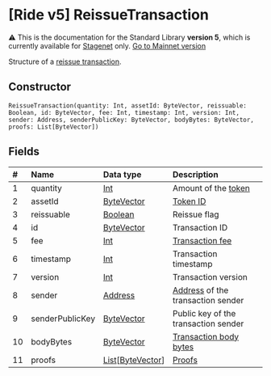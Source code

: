 # [Ride v5] ReissueTransaction

:warning: This is the documentation for the Standard Library **version 5**, which is currently available for [Stagenet](/en/blockchain/blockchain-network/) only. [Go to Mainnet version](/en/ride/structures/transaction-structures/reissue-transaction)

Structure of a [reissue transaction](/en/blockchain/transaction-type/reissue-transaction).

## Constructor

``` ride
ReissueTransaction(quantity: Int, assetId: ByteVector, reissuable: Boolean, id: ByteVector, fee: Int, timestamp: Int, version: Int, sender: Address, senderPublicKey: ByteVector, bodyBytes: ByteVector, proofs: List[ByteVector])
```

## Fields

| # | Name | Data type | Description |
| :--- | :--- | :--- | :--- |
| 1 | quantity | [Int](/en/ride/v5/data-types/int) | Amount of the [token](/en/blockchain/token/) |
| 2 | assetId | [ByteVector](/en/ride/v5/data-types/byte-vector) | [Token ID](/en/blockchain/token/token-id) |
| 3 | reissuable | [Boolean](/en/ride/v5/data-types/boolean) | Reissue flag |
| 4 | id | [ByteVector](/en/ride/v5/data-types/byte-vector) | Transaction ID |
| 5 | fee | [Int](/en/ride/v5/data-types/int) | [Transaction fee](/en/blockchain/transaction/transaction-fee) |
| 6 | timestamp | [Int](/en/ride/v5/data-types/int) | Transaction timestamp |
| 7 | version | [Int](/en/ride/v5/data-types/int) | Transaction version |
| 8 | sender | [Address](/en/ride/v5/structures/common-structures/address) | [Address](/en/blockchain/account/address) of the transaction sender |
| 9 | senderPublicKey | [ByteVector](/en/ride/v5/data-types/byte-vector) | Public key of the transaction sender |
| 10 | bodyBytes | [ByteVector](/en/ride/v5/data-types/byte-vector) | [Transaction body bytes](/en/blockchain/glossary#t) |
| 11 | proofs | [List](/en/ride/v5/data-types/list)[[ByteVector](/en/ride/v5/data-types/byte-vector)] | [Proofs](/en/blockchain/transaction/transaction-proof) |
